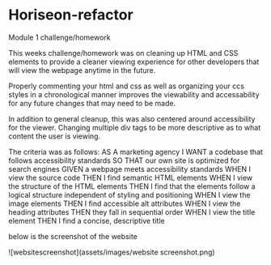 # Horiseon-refactor
Module 1 challenge/homework

This weeks challenge/homework was on cleaning up HTML and CSS elements to provide a cleaner viewing experience for other developers
that will view the webpage anytime in the future.

Properly commenting your html and css as well as organizing your ccs styles in a chronological manner improves the viewability and 
accessability for any future changes that may need to be made.

In addition to general cleanup, this was also centered around accessibility for the viewer. Changing multiple div tags to be more
descriptive as to what content the user is viewing. 

The criteria was as follows:
AS A marketing agency
I WANT a codebase that follows accessibility standards
SO THAT our own site is optimized for search engines
GIVEN a webpage meets accessibility standards
WHEN I view the source code
THEN I find semantic HTML elements
WHEN I view the structure of the HTML elements
THEN I find that the elements follow a logical structure independent of styling and positioning
WHEN I view the image elements
THEN I find accessible alt attributes
WHEN I view the heading attributes
THEN they fall in sequential order
WHEN I view the title element
THEN I find a concise, descriptive title

below is the screenshot of the website

![websitescreenshot](assets/images/website screenshot.png)
